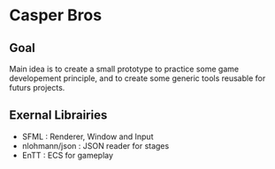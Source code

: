 # Casper Bros

## Goal

Main idea is to create a small prototype to practice some game developement principle, and to create some generic tools reusable for futurs projects.

## Exernal Librairies

- SFML : Renderer, Window and Input
- nlohmann/json : JSON reader for stages
- EnTT : ECS for gameplay